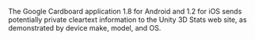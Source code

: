 The Google Cardboard application 1.8 for Android and 1.2 for iOS sends potentially private cleartext information to the Unity 3D Stats web site, as demonstrated by device make, model, and OS.